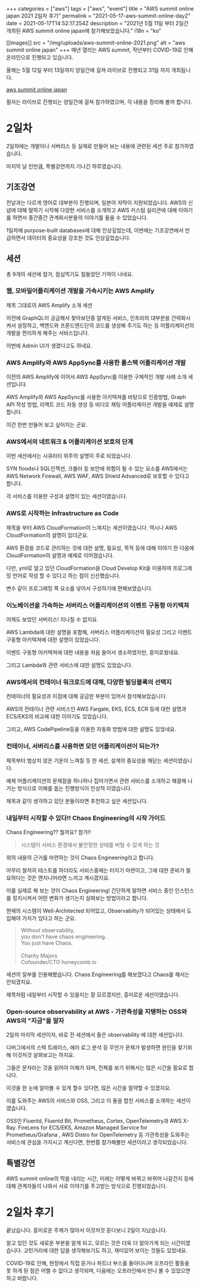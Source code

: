+++
categories = ["aws"]
tags = ["aws", "event"]
title = "AWS summit online japan 2021 2일차 후기"
permalink = "2021-05-17-aws-summit-online-day2"
date = 2021-05-17T14:52:17.254Z
description = "2021년 5월 11일 부터 2일간 개최된 AWS summit online japan에 참가해보았습니다."
i18n = "ko"

[[images]]
src = "/img/uploads/aws-summit-online-2021.png"
alt = "aws summit online japan"
+++
매년 열리는 AWS summit,  작년부터 COVID-19로 인해 온라인으로 진행되고 있습니다.

올해는 5월 12일 부터 13일까지 양일간에 걸쳐 라이브로 진행되고 31일 까지 개최됩니다.

[aws summit online japan](https://aws.amazon.com/jp/events/summits/online/japan/)

필자는 라이브로 진행되는 양일간에 걸쳐 참가하였으며, 각 내용을 정리해 볼까 합니다.

# 2일차

2일차에는 개발이나 서버리스 등 실제로 만들어 보는 내용에 관련된 세션 주로 참가하였습니다.

마지막 날 인만큼, 특별강연까지 기나긴 하루였습니다.

## 기조강연

전날과는 다르게 영어로 대부분이 진행되며, 일본어 자막이 지원되었습니다. AWS의 신념에 대해 말하기 시작해 다양한 서비스를 소개하고 AWS 커스텀 실리콘에 대해 이야기를 하면서 중간중간 관계회사분들의 이야기를 들을 수 있었습니다.

1일차에 purpose-built databases에 대해 인상깊었는데, 이번에는 기조강연에서 언급하면서 데이터의 중요성을 강조한 것도 인상깊었습니다.

## 세션

총 9개의 세션에 참가, 점심먹기도 힘들었던 기억이 나네요.

### 웹, 모바일어플리케이션 개발을 가속시키는 AWS Amplify

제목 그대로의 AWS Amplify 소개 세션

이전에 GraphQL이 궁금해서 찾아보던중 알게된 서비스, 인프라의 대부분을 간략화시켜서 설정하고, 백엔드와 프론드엔드단의 코드를 생성해 주기도 하는 등 어플리케이션의 개발을 편리하게 해주는 서비스입니다.

이번에 Admin UI가 생겼다고도 하네요.

### AWS Amplify와 AWS AppSync를 사용한 풀스택 어플리케이션 개발

이전의 AWS Amplify에 이어서 AWS AppSync를 이용한 구체적인 개발 사례 소개 세션입니다.

AWS Amplify와 AWS AppSync를 사용한 아키텍쳐를 바탕으로 인증방법, Graph API 작성 방법, 리액트 코드 자동 생성 등 비디오 채팅 어플리케이션 개발을 예제로 설명합니다.

이건 한번 만들어 보고 싶어지는 군요.

### AWS에서의 네트워크 & 어플리케이션 보호의 단계

이번 세션에서는 시큐리티 위주의 설명이 주로 되었습니다.

SYN floods나 SQL인젝션, 크롤러 등 보안에 위험이 될 수 있는 요소를 AWS에서는 AWS Network Firewall, AWS WAF, AWS Shield Advanced로 보호할 수 있다고 합니다.

각 서비스를 이용한 구성과 설명이 있는 세션이였습니다.

### AWS로 시작하는 Infrastructure as Code

제목을 부터 AWS CloudFormation이 느껴지는 세션이였습니다. 역시나 AWS CloudFormation의 설명이 있더군요.

AWS 환경을 코드로 관리하는 것에 대한 설명, 필요성, 목적 등에 대해 이야기 한 다음에 CloudFormation의 설명과 예제로 이어졌습니다.

다만, yml로 알고 있던 CloudFormation을 Cloud Develop Kit을 이용하여 프로그래밍 언어로 작성 할 수 있다고 하는 점이 신선했습니다.

변수 같이 프로그래밍 쪽 요소를 넣어서 구성하기에 편해보였습니다.

### 이노베이션을 가속하는 서버리스 어플리케이션의 이벤트 구동형 아키텍쳐

어제도 보았던 서버리스! 지나칠 수 없지요.

AWS Lambda에 대한 설명을 포함해, 서버리스 어플리케이션의 필요성 그리고 이벤트 구동형 아키텍쳐에 대한 설명이 있었습니다.

이벤트 구동형 아키텍쳐에 대한 내용을 처음 들어서 생소하였지만, 흥미로웠네요.

그리고 Lambda와 관련 서비스에 대한 설명도 있었습니다.

### AWS에서의 컨테이너 워크로드에 대해, 다양한 빌딩블록의 선택지

컨테이너의 필요성과 이점에 대해 궁금한 부분이 있어서 참석해보았습니다.

AWS의 컨테이너 관련 서비스인 AWS Fargate, EKS, ECS, ECR 등에 대한 설명과 ECS/EKS의 비교에 대한 이야기도 있었습니다.

그리고, AWS CodePipeline등을 이용한 자동화 방법에 대한 설명도 있었네요.

### 컨테이너, 서버리스를 사용하면 모던 어플리케이션이 되는가?

제목부터 범상치 않은 기운이 느껴질 듯 한 세션, 설계의 중요성을 깨닫는 세션이였습니다.

예제 어플리케이션의 문제점을 하나하나 집어가면서 관련 서비스를 소개하고 해결해 나가는 방식으로 이해를 돕는 진행방식이 인상적 이였습니다.

제목과 같이 생각하고 있던 분들이라면 추천하고 싶은 세션입니다.

### 내일부터 시작할 수 있다!! Chaos Engineering의 시작 가이드

Chaos Engineering?? 뭘까요? 참가!!

> 시스템이 서비스 환경에서 불안정한 상태를 버틸 수 있게 하는 것

위의 내용의 근거를 마련하는 것이 Chaos Engineering라고 합니다.

아무리 철저히 테스트를 하더라도 서비스중에는 터지기 마련이고, 그에 대한 준비가 필요하다는 것은 엔지니어라면 느끼고 계시겠지요.

이를 실제로 해 보는 것이 Chaos Engineering! 간단하게 말하면 서비스 중인 인스턴스를 정지시켜서 어떤 변화가 생기는지 살펴보는 방법이라고 합니다.

현재의 시스템이 Well-Architected 되어있고, Observabilty가 되어있는 상태에서 도입해야 가치가 있다고 하는 군요.

> Without observability,\
> you don't have chaos engineering.\
> You just have Chaos.\
> \
> Charity Majors\
> Cofounder/CTO honeycomb.io

세션의 일부를 인용해봤습니다. Chaos Engineering를 해보겠다고 Chaos를 해서는 안되겠지요.

제목처럼 내일부터 시작할 수 있을지는 잘 모르겠지만, 흥미로운 세션이였습니다.

### Open-source observability at AWS - 가관측성을 지탱하는 OSS와 AWS의 "지금"을 알자

2일차 마지막 세션이자, 바로 전 세션에서 들은 observability 에 대한 세션입니다.

디버그에서의 스택 트레이스, 에러 로그 분석 등 무언가 문제가 발생하면 원인을 찾기위해 이것저것 살펴보고는 하지요.

그들은 문자라는 것을 읽어야 이해가 되며, 전체를 보기 위해서는 많은 시간을 필요로 합니다.

이것을 한 눈에 알아볼 수 있게 할수 있다면, 많은 시간을 절약할 수 있겠지요.

이를 도와주는 AWS의 서비스와 OSS, 그리고 이 둘을 합친 서비스를 소개하는 세션이였습니다.

OSS인 Fluentd, Fluentd Bit, Prometheus, Cortex, OpenTelemetry과 AWS X-Ray. FireLens for ECS/EKS, Amazon Managed Service for Prometheus/Grafana , AWS Distro for OpenTelemetry 등 가관측성을 도와주는 서비스에 관심을 가지시고 계신다면, 한번쯤 참가해볼만 세션이라고 생각되었습니다.

## 특별강연

AWS summit online의 막을 내리는 시간, 미래는 어떻게 바뀌고 바뀌어 나갈건지 등에 대해 관계자들이 나와서 서로 이야기를 주고받는 방식으로 진행되었습니다.

# 2일차 후기

끝났습니다. 흥미로운 주제가 많아서 이것저것 듣다보니 2일이 지났습니다.

알고 있던 것도 새로운 부분을 알게 되고, 모르는 것은 더욱 더 알아가게 되는 시간이였습니다. 고민거리에 대한 답을 생각해보기도 하고, 재미있어 보이는 것들도 있었네요.

COVID-19로 인해, 현장에서 직접 듣거나 파트너 부스를 돌아다니며 오프라인 활동을 못 하게 된 점은 어쩔 수 없다고 생각되며, 다음에는 오프라인에서 만나 볼 수 있었으면 하고 바랍니다.